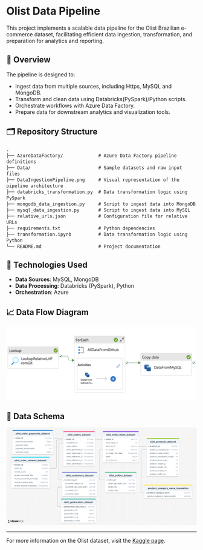 
# Olist Data Pipeline

This project implements a scalable data pipeline for the Olist Brazilian e-commerce dataset, facilitating efficient data ingestion, transformation, and preparation for analytics and reporting.

## 📌 Overview

The pipeline is designed to:

- Ingest data from multiple sources, including Https, MySQL and MongoDB.
- Transform and clean data using Databricks(PySpark)/Python scripts.
- Orchestrate workflows with Azure Data Factory.
- Prepare data for downstream analytics and visualization tools.

## 🗂️ Repository Structure

```
.
├── AzureDataFactory/             # Azure Data Factory pipeline definitions
├── Data/                         # Sample datasets and raw input files
├── DataIngestionPipeline.png     # Visual representation of the pipeline architecture
├── databricks_transformation.py  # Data transformation logic using PySpark
├── mongodb_data_ingestion.py     # Script to ingest data into MongoDB
├── mysql_data_ingestion.py       # Script to ingest data into MySQL
├── relative_urls.json            # Configuration file for relative URLs
├── requirements.txt              # Python dependencies
├── transformation.ipynb          # Data transformation logic using Python
└── README.md                     # Project documentation
```

## 🔧 Technologies Used

- **Data Sources**: MySQL, MongoDB
- **Data Processing**: Databricks (PySpark), Python
- **Orchestration**: Azure

## 📈 Data Flow Diagram

![Data Pipeline Architecture](DataIngestionPipeline.png)

## 🧱 Data Schema

![Data Schema](olist-data-schema.png)

---

For more information on the Olist dataset, visit the [Kaggle page](https://www.kaggle.com/datasets/olistbr/brazilian-ecommerce).
